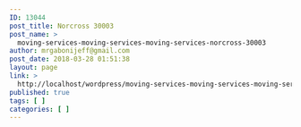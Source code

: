 ```yaml
---
ID: 13044
post_title: Norcross 30003
post_name: >
  moving-services-moving-services-moving-services-norcross-30003
author: mrgabonijeff@gmail.com
post_date: 2018-03-28 01:51:38
layout: page
link: >
  http://localhost/wordpress/moving-services-moving-services-moving-services-norcross-30003/
published: true
tags: [ ]
categories: [ ]
---
```

